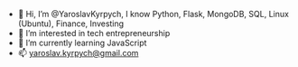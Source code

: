 - 👋 Hi, I’m @YaroslavKyrpych, I know Python, Flask, MongoDB, SQL, Linux (Ubuntu), Finance, Investing
- 👀 I’m interested in tech entrepreneurship
- 🌱 I’m currently learning JavaScript
- 📫 yaroslav.kyrpych@gmail.com

<!---
YaroslavKyrpych/YaroslavKyrpych is a ✨ special ✨ repository because its `README.md` (this file) appears on your GitHub profile.
You can click the Preview link to take a look at your changes.
--->
